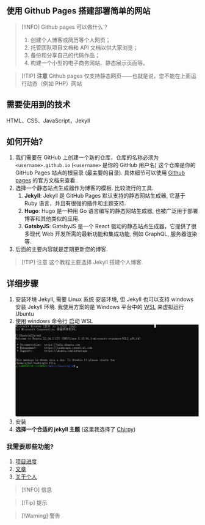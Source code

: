 ## 使用 Github Pages 搭建部署简单的网站

> [!INFO] Github pages 可以做什么？
> 1. 创建个人博客或简历等个人网页；
> 2. 托管团队项目文档和 API 文档以供大家浏览；
> 3. 备份和分享自己的代码作品；
> 4. 构建一个小型的电子商务网站、静态展示页面等。

> [!TIP] **注意**
> Github pages 仅支持静态网页——也就是说，您不能在上面运行动态（例如 PHP）网站

## 需要使用到的技术

HTML、CSS、JavaScript，Jekyll

## 如何开始?

1. 我们需要在 GitHub 上创建一个新的仓库，仓库的名称必须为 `<username>.github.io` (`<username>` 是你的 GitHub 用户名) 这个仓库是你的 GitHub Pages 站点的根目录 (最主要的目录). 具体细节可以使用 [Github pages](https://pages.github.com/) 的官方文档来查看.
2. 选择一个静态站点生成器作为博客的模板. 比较流行的工具.
	1. **Jekyll**: Jekyll 是 GitHub Pages 默认支持的静态网站生成器, 它基于 Ruby 语言，并且有很强的插件和主题支持.
	2. **Hugo**: Hugo 是一种用 Go 语言编写的静态网站生成器, 也被广泛用于部署博客和其他类似的应用.
	3. **GatsbyJS**: GatsbyJS 是一个 React 驱动的静态站点生成器，它提供了很多现代 Web 开发所需的最新功能和集成功能, 例如 GraphQL, 服务器渲染等.
3. 后面的主要内容就是定期更新您的博客.

> [!TIP] 注意
> 这个教程主要选择 Jekyll 搭建个人博客.

## 详细步骤

1. 安装环境 Jekyll, 需要 Linux 系统 安装环境, 但 Jekyll 也可以支持 windows 安装 Jekyll 环境. 我使用方案的是 Windows 平台中的 [WSL](https://learn.microsoft.com/en-us/windows/wsl/install) 来虚拟运行 Ubuntu
2. 使用 windows 命令行 启动 WSL ![](../../../../附件/Pasted%20image%2020230706000156.png)
3. 安装
4. **选择一个合适的 jekyll 主题** (这里我选择了 [Chirpy]())

### 我需要那些功能?

1. [项目进度](Knowledge/附件/博客项目进度功能.md)
2. [文章](Knowledge/CS/博客文章功能.md)
3. [关于个人](博客关于个人信息功能)

 > [!INFO] 信息

> [!Tip] 提示

> [!Warning] 警告
